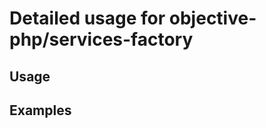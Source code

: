 Detailed usage for objective-php/services-factory
===============================

Usage 
-----

Examples
--------
